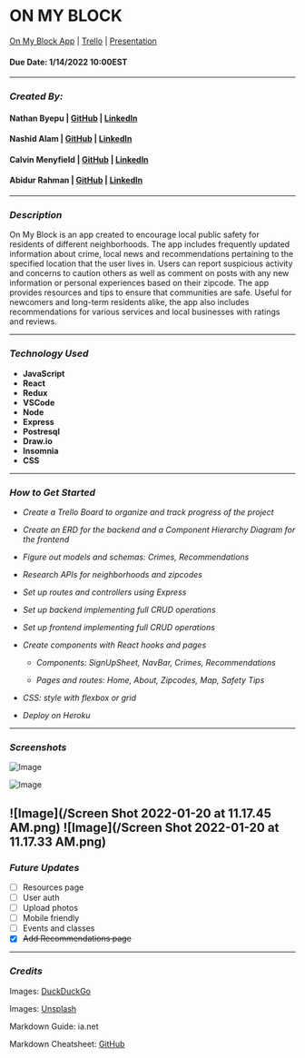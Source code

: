 # **ON MY BLOCK**

[ On My Block App](www.linkedin.com/biancaclairejoseph) | [Trello](https://trello.com/b/6YQIfgNk/on-my-block) | [Presentation](https://docs.google.com/presentation/d/1iCjXAgDoZKMu_ZIoE8wuXgwZMytNYanBQiOXQeaJnFs/edit#slide=id.p)

#### Due Date: 1/14/2022 10:00EST

---

### **_Created By:_**

#### Nathan Byepu | [GitHub](https://github.com/Ikhnaton23) | [LinkedIn](https://www.linkedin.com/in/iqb-consulting-09944a24b/)

#### Nashid Alam | [GitHub](https://github.com/Nashid-Alam) | [LinkedIn](https://www.linkedin.com/in/nashid-alam-02602147)

#### Calvin Menyfield | [GitHub](https://github.com/Kiiris) | [LinkedIn](https://www.linkedin.com/in/calvin-menyfield)

#### Abidur Rahman | [GitHub](https://github.com/dipta3124) | [LinkedIn](https://www.linkedin.com/in/abidurrahmandipta)

---

### **_Description_**

On My Block is an app created to encourage local public safety for residents of different neighborhoods. The app includes frequently updated information about crime, local news and recommendations pertaining to the specified location that the user lives in. Users can report suspicious activity and concerns to caution others as well as comment on posts with any new information or personal experiences based on their zipcode. The app provides resources and tips to ensure that communities are safe. Useful for newcomers and long-term residents alike, the app also includes recommendations for various services and local businesses with ratings and reviews.

---

### **_Technology Used_**

- **JavaScript**
- **React**
- **Redux**
- **VSCode**
- **Node**
- **Express**
- **Postresql**
- **Draw.io**
- **Insomnia**
- **CSS**

---

### **_How to Get Started_**

- _Create a Trello Board to organize and track progress of the project_
- _Create an ERD for the backend and a Component Hierarchy Diagram for the frontend_
- _Figure out models and schemas: Crimes, Recommendations_
- _Research APIs for neighborhoods and zipcodes_
- _Set up routes and controllers using Express_
- _Set up backend implementing full CRUD operations_
- _Set up frontend implementing full CRUD operations_
- _Create components with React hooks and pages_

  - _Components: SignUpSheet, NavBar, Crimes, Recommendations_

  - _Pages and routes: Home, About, Zipcodes, Map, Safety Tips_

- _CSS: style with flexbox or grid_
- _Deploy on Heroku_

---

### **_Screenshots_**

![Image](https://imgur.com/a/gh79lbX.png)

![Image](https://imgur.com/YGsvbmq.png)

![Image](/Screen Shot 2022-01-20 at 11.17.45 AM.png)
![Image](/Screen Shot 2022-01-20 at 11.17.33 AM.png)
---

### **_Future Updates_**

- [ ] Resources page
- [ ] User auth
- [ ] Upload photos
- [ ] Mobile friendly
- [ ] Events and classes
- [x] ~~Add Recommendations page~~

---

### **_Credits_**

Images: [DuckDuckGo](www.duckduckgo.com)

Images: [Unsplash](www.unsplash.com)

Markdown Guide: ia.net

Markdown Cheatsheet: [GitHub](www.github.com)
